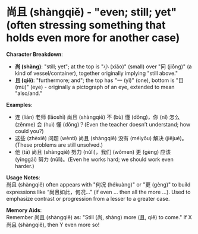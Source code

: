 # **尚且 (shàngqiě) - "even; still; yet" (often stressing something that holds even more for another case)**

**Character Breakdown**:  
- **尚 (shàng)**: "still; yet"; at the top is "小 (xiǎo)" (small) over "冋 (jiōng)" (a kind of vessel/container), together originally implying "still above."  
- **且 (qiě)**: "furthermore; and"; the top has "一 (yī)" (one), bottom is "目 (mù)" (eye) - originally a pictograph of an eye, extended to mean "also/and."

**Examples**:  
- 连 (lián) 老师 (lǎoshī) 尚且 (shàngqiě) 不 (bù) 懂 (dǒng)，你 (nǐ) 怎么 (zěnme) 会 (huì) 懂 (dǒng)？(Even the teacher doesn’t understand; how could you?)  
- 这些 (zhèxiē) 问题 (wèntí) 尚且 (shàngqiě) 没有 (méiyǒu) 解决 (jiějué)。(These problems are still unsolved.)  
- 他 (tā) 尚且 (shàngqiě) 努力 (nǔlì)，我们 (wǒmen) 更 (gèng) 应该 (yīnggāi) 努力 (nǔlì)。(Even he works hard; we should work even harder.)

**Usage Notes**:  
尚且 (shàngqiě) often appears with "何况 (hékuàng)" or "更 (gèng)" to build expressions like “尚且如此，何况...” (if even ... then all the more ...). Used to emphasize contrast or progression from a lesser to a greater case.

**Memory Aids**:  
Remember 尚且 (shàngqiě) as: "Still (尚, shàng) more (且, qiě) to come." If X 尚且 (shàngqiě), then Y even more so!